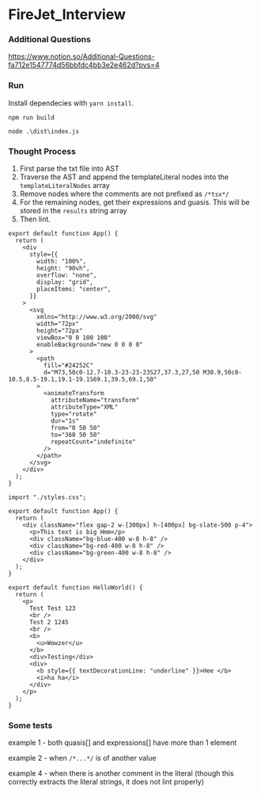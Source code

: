 # FireJet_Interview
### Additional Questions
[https://www.notion.so/Additional-Questions-fa712e1547774d56bbfdc4bb3e2e462d?pvs=4 ](https://garnet-guardian-ad4.notion.site/Additional-Questions-fa712e1547774d56bbfdc4bb3e2e462d?pvs=4)

### Run
Install dependecies with `yarn install`.

`npm run build`

`node .\dist\index.js`

### Thought Process
1. First parse the txt file into AST
2. Traverse the AST and append the templateLiteral nodes into the `templateLiteralNodes` array
3. Remove nodes where the comments are not prefixed as `/*tsx*/`
4. For the remaining nodes, get their expressions and guasis. This will be stored in the `results` string array
5. Then lint.
```
export default function App() {
  return (
    <div
      style={{
        width: "100%",
        height: "90vh",
        overflow: "none",
        display: "grid",
        placeItems: "center",
      }}
    >
      <svg
        xmlns="http://www.w3.org/2000/svg"
        width="72px"
        height="72px"
        viewBox="0 0 100 100"
        enableBackground="new 0 0 0 0"
      >
        <path
          fill="#24252C"
          d="M73,50c0-12.7-10.3-23-23-23S27,37.3,27,50 M30.9,50c0-10.5,8.5-19.1,19.1-19.1S69.1,39.5,69.1,50"
        >
          <animateTransform
            attributeName="transform"
            attributeType="XML"
            type="rotate"
            dur="1s"
            from="0 50 50"
            to="360 50 50"
            repeatCount="indefinite"
          />
        </path>
      </svg>
    </div>
  );
}

import "./styles.css";

export default function App() {
  return (
    <div className="flex gap-2 w-[300px] h-[400px] bg-slate-500 p-4">
      <p>This text is big Hmm</p>
      <div className="bg-blue-400 w-8 h-8" />
      <div className="bg-red-400 w-8 h-8" />
      <div className="bg-green-400 w-8 h-8" />
    </div>
  );
}

export default function HelloWorld() {
  return (
    <p>
      Test Test 123
      <br />
      Test 2 1245
      <br />
      <b>
        <u>Wowzer</u>
      </b>
      <div>Testing</div>
      <div>
        <b style={{ textDecorationLine: "underline" }}>Hee </b>
        <i>ha ha</i>
      </div>
    </p>
  );
}
```
### Some tests
example 1 - both quasis[] and expressions[] have more than 1 element

example 2 - when `/*...*/` is of another value

example 4 - when there is another comment in the literal (though this correctly extracts the literal strings, it does not lint properly)
